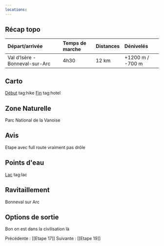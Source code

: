 ```yaml
---
locations: 
---
```

## Récap topo

| Départ/arrivée                 | Temps de marche | Distances | Dénivelés        |
| :----------------------------- | :-------------- | :-------- | :--------------- |
| Val d’Isère - Bonneval-sur-Arc | 4h30            | 12 km     | +1200 m / -700 m |
## Carto  
[Début](geo:45.446333,6.99183) tag:hike
[Fin](geo:45.371809,7.046512) tag:hotel 
## Zone Naturelle
Parc National de la Vanoise
## Avis
Etape avec full route vraiment pas drôle
## Points d'eau
[Lac](geo:45.421981,7.027409) tag:lac
## Ravitaillement
Bonneval sur Arc
## Options de sortie
Bon on est dans la civilisation là

Précédente : [[Etape 17]]
Suivante : [[Etape 19]]